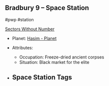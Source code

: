 ## Bradbury 9 &ndash; Space Station

#pwp #station

[Sectors Without Number](https://sectorswithoutnumber.com/sector/bfDcBzTtgpeyLUfwzjio/spaceStation/9L3luiLYRnzIXhznNjWP)

- Planet: [Hasim - Planet](../../../Gaming/StarsWithoutNumber/PiratesWithoutPlunder/Hasim%20-%20Planet.md)

- Attributes:
   -   Occupation: Freeze-dried ancient corpses
   -   Situation: Black market for the elite

- Space Station Tags
	-  
